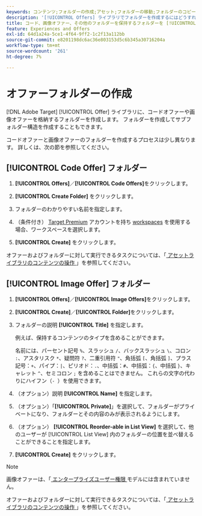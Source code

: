 ```yaml
---
keywords: コンテンツ;フォルダーの作成;アセット;フォルダーの移動;フォルダーのコピー;フォルダーの削除;フォルダーのダウンロード;フォルダー
description: '[!UICONTROL Offers] ライブラリでフォルダーを作成するにはどうすればよいですか？'
title: コード、画像オファー、その他のフォルダーを保持するフォルダーを [!UICONTROL Offers] ライブラリで作成する方法を説明します。
feature: Experiences and Offers
exl-id: 64d1a24a-5ce1-4f64-9ff2-1c2f13a112bb
source-git-commit: e8201198dc6ac36e803153d5c6b345a30716204a
workflow-type: tm+mt
source-wordcount: '261'
ht-degree: 7%

---
```


# オファーフォルダーの作成

[!DNL Adobe Target] [!UICONTROL Offer] ライブラリに、コードオファーや画像オファーを格納するフォルダーを作成します。 フォルダーを作成してサブフォルダー構造を作成することもできます。

コードオファーと画像オファーのフォルダーを作成するプロセスは少し異なります。 詳しくは、次の節を参照してください。

## [!UICONTROL Code Offer] フォルダー

1. **[!UICONTROL Offers]**／**[!UICONTROL Code Offers]**&#x200B;をクリックします。

1. **[!UICONTROL Create Folder]** をクリックします。

1. フォルダーのわかりやすい名前を指定します。

1. （条件付き） [Target Premium](/help/main/c-intro/intro.md#premium) アカウントを持ち [workspaces](/help/main/administrating-target/c-user-management/property-channel/properties-overview.md##section_B82EB409B67C4D9D9D20CE30E48DB1DC) を使用する場合、ワークスペースを選択します。

1. **[!UICONTROL Create]** をクリックします。

オファーおよびフォルダーに対して実行できるタスクについては、「[ アセットライブラリのコンテンツの操作 ](/help/main/c-experiences/c-manage-content/assets-working.md)」を参照してください。

## [!UICONTROL Image Offer] フォルダー

1. **[!UICONTROL Offers]**／**[!UICONTROL Image Offers]**&#x200B;をクリックします。

1. **[!UICONTROL Create]**／**[!UICONTROL Folder]**&#x200B;をクリックします。

1. フォルダーの説明 **[!UICONTROL Title]** を指定します。

   例えば、保持するコンテンツのタイプを含めることができます。

   名前には、パーセント記号 `%`、スラッシュ `/`、バックスラッシュ `\`、コロン `:`、アスタリスク `*`、疑問符 `?`、二重引用符 `"`、角括弧 `[`、角括弧 `]`、プラス記号：`+`、パイプ：`|`、ピリオド：`.`、中括弧：`#`、中括弧：`{`、中括弧 `}`、キャレット `^`、セミコロン `;` を含めることはできません。 これらの文字の代わりにハイフン（`- `）を使用できます。

1. （オプション）説明 **[!UICONTROL Name]** を指定します。
1. （オプション）「**[!UICONTROL Private]**」を選択して、フォルダーがプライベートになり、フォルダーとその内容のみが表示されるようにします。
1. （オプション） **[!UICONTROL Reorder-able in List View]** を選択して、他のユーザーが [!UICONTROL List View] 内のフォルダーの位置を並べ替えることができることを指定します。

1. **[!UICONTROL Create]** をクリックします。

>[!NOTE]
>
>画像オファーは、「[ エンタープライズユーザー権限 ](/help/main/administrating-target/c-user-management/property-channel/property-channel.md) モデルには含まれていません。

オファーおよびフォルダーに対して実行できるタスクについては、「[ アセットライブラリのコンテンツの操作 ](/help/main/c-experiences/c-manage-content/assets-working.md)」を参照してください。
